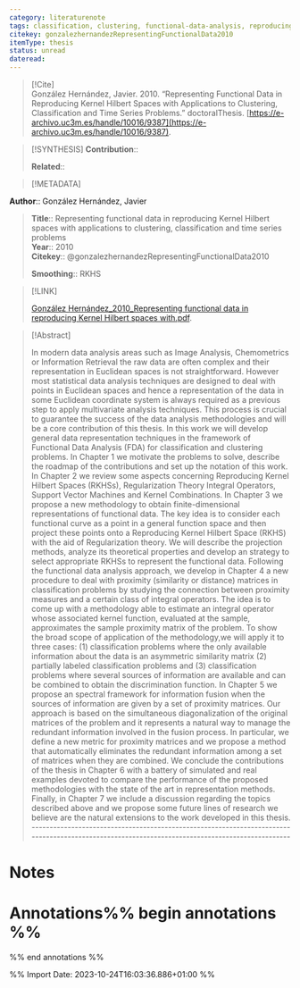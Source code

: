 ```yaml
---
category: literaturenote
tags: classification, clustering, functional-data-analysis, reproducing-kernel-hilbert-space
citekey: gonzalezhernandezRepresentingFunctionalData2010
itemType: thesis
status: unread  
dateread:  
---
```


> [!Cite]  
> González Hernández, Javier. 2010. “Representing Functional Data in Reproducing Kernel Hilbert Spaces with Applications to Clustering, Classification and Time Series Problems.” doctoralThesis. [https://e-archivo.uc3m.es/handle/10016/9387](https://e-archivo.uc3m.es/handle/10016/9387).

> [!SYNTHESIS] 
>**Contribution**::
>
>**Related**:: 
>

> [!METADATA]  
>
**Author**:: González Hernández, Javier<br>
> **Title**:: Representing functional data in reproducing Kernel Hilbert spaces with applications to clustering, classification and time series problems    
> **Year**:: 2010     
> **Citekey**:: @gonzalezhernandezRepresentingFunctionalData2010    
>    
>    
>     
>    
>    
>     
>    
>**Smoothing**:: RKHS    
>

> [!LINK] 
>
> [González Hernández_2010_Representing functional data in reproducing Kernel Hilbert spaces with.pdf](file:///Users/steven/Library/CloudStorage/GoogleDrive-steven.golovkine@ul.ie/My%20Drive/bibliography/undefined/2010/González%20Hernández_2010_Representing%20functional%20data%20in%20reproducing%20Kernel%20Hilbert%20spaces%20with.pdf).

>[!Abstract]
>
>In modern data analysis areas such as Image Analysis, Chemometrics or Information Retrieval the raw data are often complex and their representation in Euclidean spaces is not straightforward. However most statistical data analysis techniques are designed to deal with points in Euclidean spaces and hence a representation of the data in some Euclidean coordinate system is always required as a previous step to apply multivariate analysis techniques. This process is crucial to guarantee the success of the data analysis methodologies and will be a core contribution of this thesis. In this work we will develop general data representation techniques in the framework of Functional Data Analysis (FDA) for classification and clustering problems. In Chapter 1 we motivate the problems to solve, describe the roadmap of the contributions and set up the notation of this work. In Chapter 2 we review some aspects concerning Reproducing Kernel Hilbert Spaces (RKHSs), Regularization Theory Integral Operators, Support Vector Machines and Kernel Combinations. In Chapter 3 we propose a new methodology to obtain finite-dimensional representations of functional data. The key idea is to consider each functional curve as a point in a general function space and then project these points onto a Reproducing Kernel Hilbert Space (RKHS) with the aid of Regularization theory. We will describe the projection methods, analyze its theoretical properties and develop an strategy to select appropriate RKHSs to represent the functional data. Following the functional data analysis approach, we develop in Chapter 4 a new procedure to deal with proximity (similarity or distance) matrices in classification problems by studying the connection between proximity measures and a certain class of integral operators. The idea is to come up with a methodology able to estimate an integral operator whose associated kernel function, evaluated at the sample, approximates the sample proximity matrix of the problem. To show the broad scope of application of the methodology,we will apply it to three cases: (1) classification problems where the only available information about the data is an asymmetric similarity matrix (2) partially labeled classification problems and (3) classification problems where several sources of information are available and can be combined to obtain the discrimination function. In Chapter 5 we propose an spectral framework for information fusion when the sources of information are given by a set of proximity matrices. Our approach is based on the simultaneous diagonalization of the original matrices of the problem and it represents a natural way to manage the redundant information involved in the fusion process. In particular, we define a new metric for proximity matrices and we propose a method that automatically eliminates the redundant information among a set of matrices when they are combined. We conclude the contributions of the thesis in Chapter 6 with a battery of simulated and real examples devoted to compare the performance of the proposed methodologies with the state of the art in representation methods. Finally, in Chapter 7 we include a discussion regarding the topics described above and we propose some future lines of research we believe are the natural extensions to the work developed in this thesis. ------------------------------------------------------------------------------------------------------------------------------------------------
>>


# Notes<br>
# Annotations%% begin annotations %%  
 
  
%% end annotations %%

%% Import Date: 2023-10-24T16:03:36.886+01:00 %%
